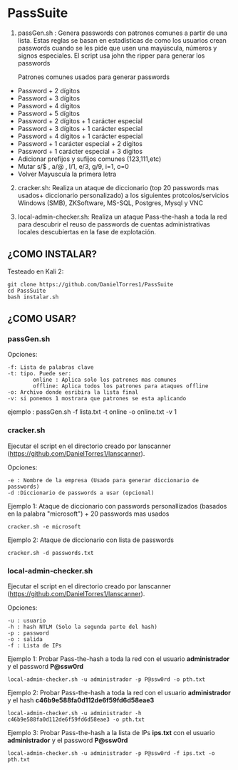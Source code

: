 
# PassSuite

 1. passGen.sh : Genera passwords con patrones comunes a partir de una
    lista. Estas  reglas se basan en estadísticas de como los usuarios 
    crean passwords  cuando se les pide que usen una mayúscula, números
    y signos especiales. El script usa john the ripper para generar los
    passwords 

    Patrones comunes usados para generar passwords

- Password + 2 dígitos
- Password + 3 dígitos
- Password + 4 dígitos
- Password + 5 dígitos
- Password + 2 dígitos + 1 carácter especial
- Password + 3 dígitos + 1 carácter especial
- Password + 4 dígitos + 1 carácter especial
- Password + 1 carácter especial + 2 digitos
- Password + 1 carácter especial + 3 digitos
- Adicionar prefijos y sufijos comunes (123,111,etc)
- Mutar s/$ , a/@ , l/1, e/3, g/9, i=1, o=0
- Volver Mayuscula la primera letra
    
 2. cracker.sh: Realiza un ataque de diccionario (top 20
    passwords mas usados+ diccionario personalizado) a los siguientes
    protcolos/servicios Windows (SMB), ZKSoftware, MS-SQL, Postgres, Mysql y VNC
    
3. local-admin-checker.sh: Realiza un ataque Pass-the-hash a toda la red para descubrir el reuso de passwords de cuentas administrativas locales descubiertas en la fase de explotación.
    


## ¿COMO INSTALAR?

Testeado en Kali 2:

    git clone https://github.com/DanielTorres1/PassSuite
    cd PassSuite
    bash instalar.sh


## ¿COMO USAR?

### **passGen.sh**

Opciones: 

    -f: Lista de palabras clave
    -t: tipo. Puede ser:
    		online : Aplica solo los patrones mas comunes
    		offline: Aplica todos los patrones para ataques offline
    -o: Archivo donde esribira la lista final
    -v: si ponemos 1 mostrara que patrones se esta aplicando

ejemplo :  passGen.sh -f lista.txt -t online -o online.txt -v 1



### **cracker.sh**

Ejecutar el script en el directorio creado por lanscanner (https://github.com/DanielTorres1/lanscanner). 

Opciones: 

    -e : Nombre de la empresa (Usado para generar diccionario de passwords)     
    -d :Diccionario de passwords a usar (opcional)

Ejemplo 1: Ataque de diccionario con passwords personallizados (basados en la palabra "microsoft") + 20 passwords mas usados

    cracker.sh -e microsoft

Ejemplo 2: Ataque de diccionario con lista de passwords

    cracker.sh -d passwords.txt


### **local-admin-checker.sh**

Ejecutar el script en el directorio creado por lanscanner (https://github.com/DanielTorres1/lanscanner). 

Opciones: 

    -u : usuario
    -h : hash NTLM (Solo la segunda parte del hash)
    -p : password
    -o : salida
    -f : Lista de IPs

Ejemplo 1:
Probar Pass-the-hash a toda la red con el usuario **administrador** y el password **P@ssw0rd**

    local-admin-checker.sh -u administrador -p P@ssw0rd -o pth.txt

Ejemplo 2:
Probar Pass-the-hash a toda la red con el usuario **administrador** y el hash **c46b9e588fa0d112de6f59fd6d58eae3**

    local-admin-checker.sh -u administrador -h c46b9e588fa0d112de6f59fd6d58eae3 -o pth.txt

Ejemplo 3:
Probar Pass-the-hash a la lista de IPs **ips.txt** con el usuario **administrador** y el password **P@ssw0rd**

    local-admin-checker.sh -u administrador -p P@ssw0rd -f ips.txt -o pth.txt


